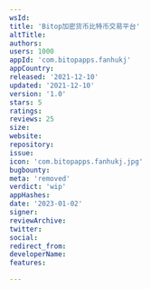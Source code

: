 ```yaml
---
wsId: 
title: 'Bitop加密货币比特币交易平台'
altTitle: 
authors: 
users: 1000
appId: 'com.bitopapps.fanhukj'
appCountry: 
released: '2021-12-10'
updated: '2021-12-10'
version: '1.0'
stars: 5
ratings: 
reviews: 25
size: 
website: 
repository: 
issue: 
icon: 'com.bitopapps.fanhukj.jpg'
bugbounty: 
meta: 'removed'
verdict: 'wip'
appHashes: 
date: '2023-01-02'
signer: 
reviewArchive: 
twitter: 
social: 
redirect_from: 
developerName: 
features: 

---
```



